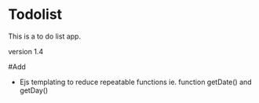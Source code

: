 # Todolist
This is a to do list app.


version 1.4

#Add
- Ejs templating to reduce repeatable functions ie. function getDate() and getDay()
